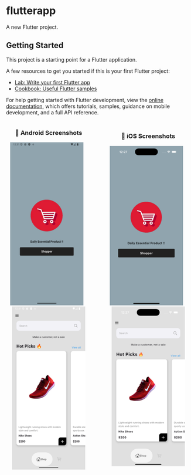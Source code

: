 # flutterapp

A new Flutter project.

## Getting Started

This project is a starting point for a Flutter application.

A few resources to get you started if this is your first Flutter project:

- [Lab: Write your first Flutter app](https://docs.flutter.dev/get-started/codelab)
- [Cookbook: Useful Flutter samples](https://docs.flutter.dev/cookbook)

For help getting started with Flutter development, view the
[online documentation](https://docs.flutter.dev/), which offers tutorials,
samples, guidance on mobile development, and a full API reference.

<div style="display: flex; justify-content: space-between; align-items: center; text-align: center;">
  <!-- Android Section -->
  <div style="flex: 1; margin-right: 20px;">
    <h3>📱 Android Screenshots</h3>
    <p>
      <img src="lib/screenshot/android_intro.png" alt="Android Screenshot 1" width="200" style="display: inline-block; margin-right: 10px;"/>
      <img src="lib/screenshot/android_home_page.png" alt="Android Screenshot 2" width="200" style="display: inline-block;"/>
    </p>
  </div>

  <!-- iOS Section -->
  <div style="flex: 1; margin-left: 20px;">
    <h3>🍏 iOS Screenshots</h3>
    <p>
      <img src="lib/screenshot/intro_page.png" alt="iOS Screenshot 1" width="200" style="display: inline-block; margin-right: 10px;"/>
      <img src="lib/screenshot/intro_page-12%20at%2012.27.30.png" alt="iOS Screenshot 2" width="200" style="display: inline-block;"/>
    </p>
  </div>
</div>

